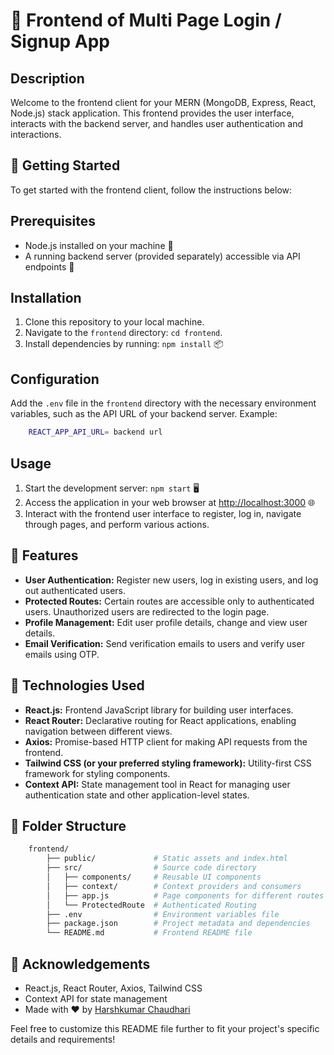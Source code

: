 # 🔐 Frontend of Multi Page Login / Signup App

## Description

Welcome to the frontend client for your MERN (MongoDB, Express, React, Node.js) stack application. This frontend provides the user interface, interacts with the backend server, and handles user authentication and interactions.

## 🚀 Getting Started

To get started with the frontend client, follow the instructions below:

## Prerequisites

- Node.js installed on your machine 🚀
- A running backend server (provided separately) accessible via API endpoints 📡

## Installation

1. Clone this repository to your local machine.
2. Navigate to the `frontend` directory: `cd frontend`.
3. Install dependencies by running: `npm install` 📦

## Configuration

Add the `.env` file in the `frontend` directory with the necessary environment variables, such as the API URL of your backend server. Example:

```bash
    REACT_APP_API_URL= backend url
```

## Usage

1. Start the development server: `npm start` 🖥️
2. Access the application in your web browser at [http://localhost:3000](http://localhost:3000) 🌐
3. Interact with the frontend user interface to register, log in, navigate through pages, and perform various actions.

## 🌟 Features

- **User Authentication:** Register new users, log in existing users, and log out authenticated users.
- **Protected Routes:** Certain routes are accessible only to authenticated users. Unauthorized users are redirected to the login page.
- **Profile Management:** Edit user profile details, change and view user details.
- **Email Verification:** Send verification emails to users and verify user emails using OTP.

## 🎨 Technologies Used

- **React.js:** Frontend JavaScript library for building user interfaces.
- **React Router:** Declarative routing for React applications, enabling navigation between different views.
- **Axios:** Promise-based HTTP client for making API requests from the frontend.
- **Tailwind CSS (or your preferred styling framework):** Utility-first CSS framework for styling components.
- **Context API:** State management tool in React for managing user authentication state and other application-level states.

## 📁 Folder Structure

```bash
    frontend/
        ├── public/             # Static assets and index.html
        ├── src/                # Source code directory
        │   ├── components/     # Reusable UI components
        │   ├── context/        # Context providers and consumers
        │   ├── app.js          # Page components for different routes
        │   └── ProtectedRoute  # Authenticated Routing
        ├── .env                # Environment variables file
        ├── package.json        # Project metadata and dependencies
        └── README.md           # Frontend README file
```

## 🙏 Acknowledgements
- React.js, React Router, Axios, Tailwind CSS
- Context API for state management
- Made with ❤️ by [Harshkumar Chaudhari](https://github.com/IamHarsh05)

Feel free to customize this README file further to fit your project's specific details and requirements!
